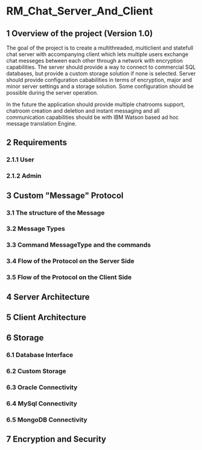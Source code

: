 # RM_Chat_Server_And_Client
## 1 Overview of the project (Version 1.0)
The goal of the project is to create a multithreaded, multiclient and statefull chat server with accompanying client which lets multiple users exchange chat messeges between each other through a network with encryption capabilities. The server should provide a way to connect to commercial SQL databases, but provide a custom storage solution if none is selected.  Server should provide configuration cababilities in terms of encryption, major and minor server settings and a storage solution. Some configuration should be possible during the server operation.

In the future the application should provide multiple chatrooms support, chatroom creation and deletion and instant messaging and all communication capabilities should be with IBM Watson based ad hoc message translation Engine.
## 2 Requirements
### 2.1.1 User
### 2.1.2 Admin
## 3 Custom "Message" Protocol
### 3.1 The structure of the Message
### 3.2 Message Types
### 3.3 Command MessageType and the commands
### 3.4 Flow of the Protocol on the Server Side
### 3.5 Flow of the Protocol on the Client Side
## 4 Server Architecture
## 5 Client Architecture
## 6 Storage
### 6.1 Database Interface
### 6.2 Custom Storage
### 6.3 Oracle Connectivity
### 6.4 MySql Connectivity
### 6.5 MongoDB Connectivity
## 7 Encryption and Security
